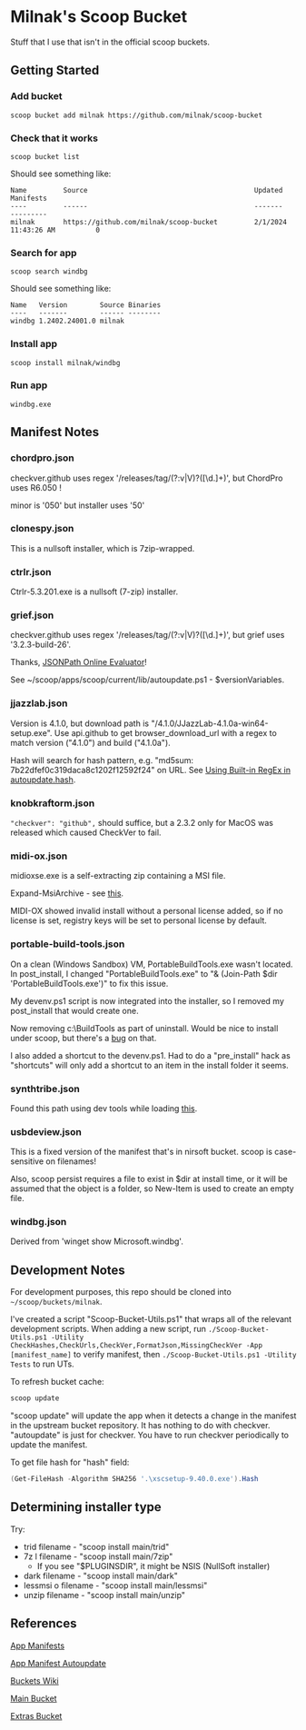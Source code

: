 # Milnak's Scoop Bucket

Stuff that I use that isn't in the official scoop buckets.

## Getting Started

### Add bucket

`scoop bucket add milnak https://github.com/milnak/scoop-bucket`

### Check that it works

`scoop bucket list`

Should see something like:

```text
Name         Source                                         Updated               Manifests
----         ------                                         -------               ---------
milnak       https://github.com/milnak/scoop-bucket         2/1/2024 11:43:26 AM          0
```

### Search for app

`scoop search windbg`

Should see something like:

```text
Name   Version        Source Binaries
----   -------        ------ --------
windbg 1.2402.24001.0 milnak
```

### Install app

`scoop install milnak/windbg`

### Run app

`windbg.exe`

## Manifest Notes

### chordpro.json

checkver.github uses regex '/releases/tag/(?:v|V)?([\\d.]+)', but ChordPro uses R6.050 !

minor is '050' but installer uses '50'

### clonespy.json

This is a nullsoft installer, which is 7zip-wrapped.

### ctrlr.json

Ctrlr-5.3.201.exe is a nullsoft (7-zip) installer.

### grief.json

checkver.github uses regex '/releases/tag/(?:v|V)?([\\d.]+)', but grief uses '3.2.3-build-26'.

Thanks, [JSONPath Online Evaluator](https://jsonpath.com/)!

See ~/scoop/apps/scoop/current/lib/autoupdate.ps1 - $versionVariables.

### jjazzlab.json

Version is 4.1.0, but download path is "/4.1.0/JJazzLab-4.1.0a-win64-setup.exe".  Use api.github to get browser_download_url with a regex to match version ("4.1.0") and build ("4.1.0a").

Hash will search for hash pattern, e.g. "md5sum: 7b22dfef0c319daca8c1202f12592f24" on URL. See [Using Built-in RegEx in autoupdate.hash](https://github.com/ScoopInstaller/Scoop/wiki/App-Manifest-Autoupdate).

### knobkraftorm.json

`"checkver": "github",` should suffice, but a 2.3.2 only for MacOS was released which caused CheckVer to fail.

### midi-ox.json

midioxse.exe is a self-extracting zip containing a MSI file.

Expand-MsiArchive - see [this](https://github.com/ScoopInstaller/Scoop/blob/4a31bd330244f7f89f16208cdddda3f9edac2d65/lib/decompress.ps1#L127).

MIDI-OX showed invalid install without a personal license added, so if no license is set, registry keys will be set to personal license by default.

### portable-build-tools.json

On a clean (Windows Sandbox) VM, PortableBuildTools.exe wasn't located.  In post_install, I changed "PortableBuildTools.exe" to "& (Join-Path $dir 'PortableBuildTools.exe')" to fix this issue.

My devenv.ps1 script is now integrated into the installer, so I removed my post_install that would create one.

Now removing c:\BuildTools as part of uninstall.  Would be nice to install under scoop, but there's a [bug](https://github.com/Data-Oriented-House/PortableBuildTools/issues/22) on that.

I also added a shortcut to the devenv.ps1.  Had to do a "pre_install" hack as "shortcuts" will only add a shortcut to an item in the install folder it seems.

### synthtribe.json

Found this path using dev tools while loading [this](https://www.behringer.com/product.html?modelCode=0722-ABR).

### usbdeview.json

This is a fixed version of the manifest that's in nirsoft bucket. scoop is case-sensitive on filenames!

Also, scoop persist requires a file to exist in $dir at install time, or it will be assumed that the object is a folder, so New-Item is used to create an empty file.

### windbg.json

Derived from 'winget show Microsoft.windbg'.

## Development Notes

For development purposes, this repo should be cloned into `~/scoop/buckets/milnak`.

I've created a script "Scoop-Bucket-Utils.ps1" that wraps all of the relevant development scripts.  When adding a new script, run `./Scoop-Bucket-Utils.ps1 -Utility CheckHashes,CheckUrls,CheckVer,FormatJson,MissingCheckVer -App [manifest_name]` to verify manifest, then `./Scoop-Bucket-Utils.ps1 -Utility Tests` to run UTs.

To refresh bucket cache:

```PowerShell
scoop update
```

"scoop update" will update the app when it detects a change in the manifest in the upstream bucket repository. It has nothing to do with checkver. "autoupdate" is just for checkver. You have to run checkver periodically to update the manifest.

To get file hash for "hash" field:

```PowerShell
(Get-FileHash -Algorithm SHA256 '.\xscsetup-9.40.0.exe').Hash
```

## Determining installer type

Try:

* trid filename - "scoop install main/trid"
* 7z l filename - "scoop install main/7zip"
  * If you see "$PLUGINSDIR", it might be NSIS (NullSoft installer)
* dark filename - "scoop install main/dark"
* lessmsi o filename - "scoop install main/lessmsi"
* unzip filename - "scoop install main/unzip"

## References

[App Manifests](https://github.com/ScoopInstaller/Scoop/wiki/App-Manifests)

[App Manifest Autoupdate](https://github.com/ScoopInstaller/Scoop/wiki/App-Manifest-Autoupdate)

[Buckets Wiki](https://github.com/ScoopInstaller/Scoop/wiki/Buckets)

[Main Bucket](https://github.com/ScoopInstaller/Main/tree/master/bucket)

[Extras Bucket](https://github.com/ScoopInstaller/Extras/tree/master/bucket)
